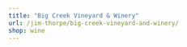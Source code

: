 ```yaml
---
title: "Big Creek Vineyard & Winery"
url: /jim-thorpe/big-creek-vineyard-and-winery/
shop: wine
---
```

